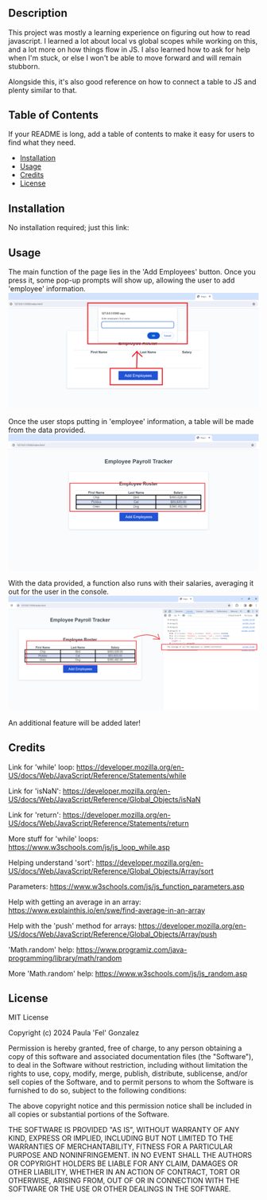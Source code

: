 # <Your-Project-Title>

## Description

This project was mostly a learning experience on figuring out how to read javascript. I learned a lot about local vs global scopes while working on this, and a lot more on how things flow in JS. I also learned how to ask for help when I'm stuck, or else I won't be able to move forward and will remain stubborn. 

Alongside this, it's also good reference on how to connect a table to JS and plenty similar to that. 

## Table of Contents

If your README is long, add a table of contents to make it easy for users to find what they need.

- [Installation](#installation)
- [Usage](#usage)
- [Credits](#credits)
- [License](#license)

## Installation

No installation required; just this link: 

## Usage

The main function of the page lies in the 'Add Employees' button. Once you press it, some pop-up prompts will show up, allowing the user to add 'employee' information.
![Add Employees button causes a window to pop up.](./Images/Screenshot.pay1.png)

Once the user stops putting in 'employee' information, a table will be made from the data provided. 
![A table made from the info put into the Add Employees button prompts](./Images/Screenshot.pay2.png)

With the data provided, a function also runs with their salaries, averaging it out for the user in the console. 
![The console log of the page being presented, showing how the user data gets used for an average on employee salary](./Images/Screenshot.pay3.png)

An additional feature will be added later!

## Credits

Link for 'while' loop:
https://developer.mozilla.org/en-US/docs/Web/JavaScript/Reference/Statements/while

Link for 'isNaN':
https://developer.mozilla.org/en-US/docs/Web/JavaScript/Reference/Global_Objects/isNaN

Link for 'return':
https://developer.mozilla.org/en-US/docs/Web/JavaScript/Reference/Statements/return

More stuff for 'while' loops:
https://www.w3schools.com/js/js_loop_while.asp

Helping understand 'sort':
https://developer.mozilla.org/en-US/docs/Web/JavaScript/Reference/Global_Objects/Array/sort

Parameters:
https://www.w3schools.com/js/js_function_parameters.asp

Help with getting an average in an array:
https://www.explainthis.io/en/swe/find-average-in-an-array

Help with the 'push' method for arrays:
https://developer.mozilla.org/en-US/docs/Web/JavaScript/Reference/Global_Objects/Array/push

'Math.random' help:
https://www.programiz.com/java-programming/library/math/random

More 'Math.random' help:
https://www.w3schools.com/js/js_random.asp


## License

MIT License

Copyright (c) 2024 Paula 'Fel' Gonzalez

Permission is hereby granted, free of charge, to any person obtaining a copy
of this software and associated documentation files (the "Software"), to deal
in the Software without restriction, including without limitation the rights
to use, copy, modify, merge, publish, distribute, sublicense, and/or sell
copies of the Software, and to permit persons to whom the Software is
furnished to do so, subject to the following conditions:

The above copyright notice and this permission notice shall be included in all
copies or substantial portions of the Software.

THE SOFTWARE IS PROVIDED "AS IS", WITHOUT WARRANTY OF ANY KIND, EXPRESS OR
IMPLIED, INCLUDING BUT NOT LIMITED TO THE WARRANTIES OF MERCHANTABILITY,
FITNESS FOR A PARTICULAR PURPOSE AND NONINFRINGEMENT. IN NO EVENT SHALL THE
AUTHORS OR COPYRIGHT HOLDERS BE LIABLE FOR ANY CLAIM, DAMAGES OR OTHER
LIABILITY, WHETHER IN AN ACTION OF CONTRACT, TORT OR OTHERWISE, ARISING FROM,
OUT OF OR IN CONNECTION WITH THE SOFTWARE OR THE USE OR OTHER DEALINGS IN THE
SOFTWARE.
